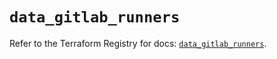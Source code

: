 # `data_gitlab_runners`

Refer to the Terraform Registry for docs: [`data_gitlab_runners`](https://registry.terraform.io/providers/gitlabhq/gitlab/17.9.0/docs/data-sources/runners).
